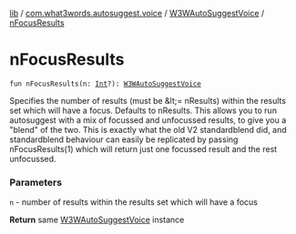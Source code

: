 [lib](../../index.md) / [com.what3words.autosuggest.voice](../index.md) / [W3WAutoSuggestVoice](index.md) / [nFocusResults](./n-focus-results.md)

# nFocusResults

`fun nFocusResults(n: `[`Int`](https://kotlinlang.org/api/latest/jvm/stdlib/kotlin/-int/index.html)`?): `[`W3WAutoSuggestVoice`](index.md)

Specifies the number of results (must be &amp;lt;= nResults) within the results set which will have a focus. Defaults to nResults.
This allows you to run autosuggest with a mix of focussed and unfocussed results, to give you a "blend" of the two. This is exactly what the old V2
standardblend did, and standardblend behaviour can easily be replicated by passing nFocusResults(1)
which will return just one focussed result and the rest unfocussed.

### Parameters

`n` - number of results within the results set which will have a focus

**Return**
same [W3WAutoSuggestVoice](index.md) instance

